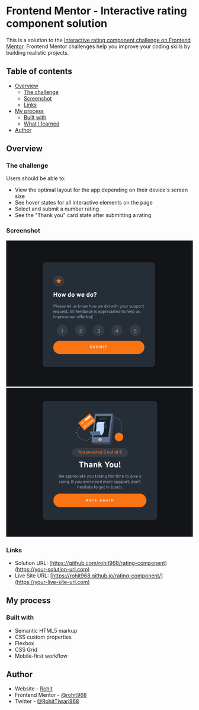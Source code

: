 # Frontend Mentor - Interactive rating component solution

This is a solution to the [Interactive rating component challenge on Frontend Mentor](https://www.frontendmentor.io/challenges/interactive-rating-component-koxpeBUmI). Frontend Mentor challenges help you improve your coding skills by building realistic projects.

## Table of contents

- [Overview](#overview)
  - [The challenge](#the-challenge)
  - [Screenshot](#screenshot)
  - [Links](#links)
- [My process](#my-process)
  - [Built with](#built-with)
  - [What I learned](#what-i-learned)
- [Author](#author)

## Overview

### The challenge

Users should be able to:

- View the optimal layout for the app depending on their device's screen size
- See hover states for all interactive elements on the page
- Select and submit a number rating
- See the "Thank you" card state after submitting a rating

### Screenshot

![](./screenshots/rating-page.png)
![](./screenshots/thanks-page.png)

### Links

- Solution URL: [https://github.com/rohit968/rating-component](https://your-solution-url.com)
- Live Site URL: [https://rohit968.github.io/rating-component/](https://your-live-site-url.com)

## My process

### Built with

- Semantic HTML5 markup
- CSS custom properties
- Flexbox
- CSS Grid
- Mobile-first workflow

## Author

- Website - [Rohit](https://rohit968.github.io/)
- Frontend Mentor - [@rohit968](https://www.frontendmentor.io/profile/yourusername)
- Twitter - [@RohitTiwari968](https://www.twitter.com/yourusername)

